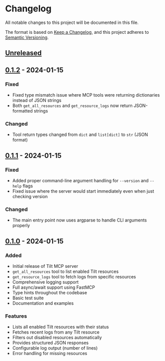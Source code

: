 # Changelog

All notable changes to this project will be documented in this file.

The format is based on [Keep a Changelog](https://keepachangelog.com/en/1.0.0/),
and this project adheres to [Semantic Versioning](https://semver.org/spec/v2.0.0.html).

## [Unreleased]

## [0.1.2] - 2024-01-15

### Fixed
- Fixed type mismatch issue where MCP tools were returning dictionaries instead of JSON strings
- Both `get_all_resources` and `get_resource_logs` now return JSON-formatted strings

### Changed
- Tool return types changed from `dict` and `list[dict]` to `str` (JSON format)

## [0.1.1] - 2024-01-15

### Fixed
- Added proper command-line argument handling for `--version` and `--help` flags
- Fixed issue where the server would start immediately even when just checking version

### Changed
- The main entry point now uses argparse to handle CLI arguments properly

## [0.1.0] - 2024-01-15

### Added
- Initial release of Tilt MCP server
- `get_all_resources` tool to list enabled Tilt resources
- `get_resource_logs` tool to fetch logs from specific resources
- Comprehensive logging support
- Full async/await support using FastMCP
- Type hints throughout the codebase
- Basic test suite
- Documentation and examples

### Features
- Lists all enabled Tilt resources with their status
- Fetches recent logs from any Tilt resource
- Filters out disabled resources automatically
- Provides structured JSON responses
- Configurable log output (number of lines)
- Error handling for missing resources

[0.1.0]: https://github.com/aryan-agrawal-glean/tilt-mcp/releases/tag/v0.1.0
[0.1.1]: https://github.com/aryan-agrawal-glean/tilt-mcp/releases/tag/v0.1.1
[0.1.2]: https://github.com/aryan-agrawal-glean/tilt-mcp/releases/tag/v0.1.2
[Unreleased]: https://github.com/aryan-agrawal-glean/tilt-mcp/compare/v0.1.2...HEAD
